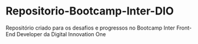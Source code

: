 # Repositorio-Bootcamp-Inter-DIO
Repositório criado para os desafios e progressos no Bootcamp Inter Front-End Developer da Digital Innovation One
